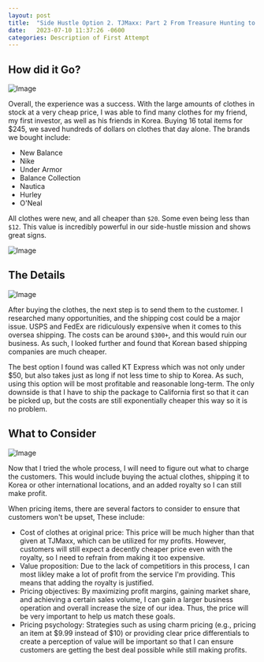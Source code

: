 ```yaml
---
layout: post
title:  "Side Hustle Option 2. TJMaxx: Part 2 From Treasure Hunting to Profit: My First Venture into Reselling TJMaxx Finds"
date:   2023-07-10 11:37:26 -0600
categories: Description of First Attempt
---
```


## How did it Go?

![Image](https://res.cloudinary.com/dsdmfz9bs/image/upload/v1689043298/Screenshot_2023-07-11_at_11.33.54_AM_luqpqw.png)

Overall, the experience was a success. With the large amounts of clothes in stock at a very cheap price, I was able to find many clothes for my friend, my first investor, as well as his friends in Korea. Buying 16 total items for $245, we saved hundreds of dollars on clothes that day alone. The brands we bought include:

- New Balance
- Nike
- Under Armor
- Balance Collection
- Nautica
- Hurley
- O'Neal

All clothes were new, and all cheaper than `$20`. Some even being less than `$12`. This value is incredibly powerful in our side-hustle mission and shows great signs.

![Image](https://res.cloudinary.com/dsdmfz9bs/image/upload/v1689125641/Screen_Shot_2023-07-11_at_7.32.55_PM_oqjuf8.png)

## The Details

![Image](https://res.cloudinary.com/dsdmfz9bs/image/upload/v1689125841/logo_d5c0nx.png)

After buying the clothes, the next step is to send them to the customer. I researched many opportunities, and the shipping cost could be a major issue. USPS and FedEx are ridiculously expensive when it comes to this oversea shipping. The costs can be around `$300+`, and this would ruin our business. As such, I looked further and found that Korean based shipping companies are much cheaper.

The best option I found was called KT Express which was not only under $50, but also takes just as long if not less time to ship to Korea. As such, using this option will be most profitable and reasonable long-term. The only downside is that I have to ship the package to California first so that it can be picked up, but the costs are still exponentially cheaper this way so it is no problem.

## What to Consider

![Image](https://res.cloudinary.com/dsdmfz9bs/image/upload/v1689126073/Card-Illustration-Pricing-Calculator_dopzd7.png)

Now that I tried the whole process, I will need to figure out what to charge the customers. This would include buying the actual clothes, shipping it to Korea or other international locations, and an added royalty so I can still make profit.

When pricing items, there are several factors to consider to ensure that customers won't be upset, These include:

- Cost of clothes at original price: This price will be much higher than that given at TJMaxx, which can be utilized for my profits. However, customers will still expect a decently cheaper price even with the royalty, so I need to refrain from making it too expensive.
- Value proposition: Due to the lack of competitiors in this process, I can most likley make a lot of profit from the service I'm providing. This means that adding the royalty is justified.
- Pricing objectives: By maximizing profit margins, gaining market share, and achieving a certain sales volume, I can gain a larger business operation and overall increase the size of our idea. Thus, the price will be very important to help us match these goals.
- Pricing psychology: Strategies such as using charm pricing (e.g., pricing an item at $9.99 instead of $10) or providing clear price differentials to create a perception of value will be important so that I can ensure customers are getting the best deal possible while still making profits.
